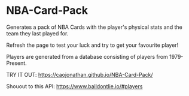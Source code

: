 # NBA-Card-Pack
Generates a pack of NBA Cards with the player's physical stats and the team they last played for. 

Refresh the page to test your luck and try to get your favourite player!

Players are generated from a database consisting of players from 1979-Present.

TRY IT OUT: https://caojonathan.github.io/NBA-Card-Pack/






Shouout to this API: https://www.balldontlie.io/#players




